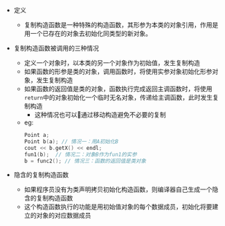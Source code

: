 
- 定义
  - 复制构造函数是一种特殊的构造函数，其形参为本类的对象引用，作用是用一个已存在的对象去初始化同类型的新对象。
- 复制构造函数被调用的三种情况
  - 定义一个对象时，以本类的另一个对象作为初始值，发生复制构造
  - 如果函数的形参是类的对象，调用函数时，将使用实参对象初始化形参对象，发生复制构造
  - 如果函数的返回值是类的对象，函数执行完成返回主调函数时，将使用`return`中的对象初始化一个临时无名对象，传递给主调函数，此时发生复制构造
    - 这种情况也可以通过移动构造避免不必要的复制
  - eg:
    ```c++
    Point a;
    Point b(a); // 情况一：用A初始化B
    cout << b.getX() << endl;
    fun1(b);  // 情况二：对象B作为fun1的实参
    b = func2(); // 情况三：函数的返回值是类对象
    ```

- 隐含的复制构造函数
  - 如果程序员没有为类声明拷贝初始化构造函数，则编译器自己生成一个隐含的复制构造函数
  - 这个构造函数执行的功能是用初始值对象的每个数据成员，初始化将要建立的对象的对应数据成员
